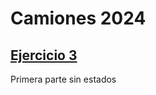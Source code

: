# Camiones 2024

## [Ejercicio 3](https://docs.google.com/document/d/1hCwL8LEI53UP4Lxr5_krTpkhIt-vYKTDHLTJR4SBjCk/edit?usp=sharing)

Primera parte sin estados

